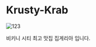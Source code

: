 # Krusty-Krab

![123](https://user-images.githubusercontent.com/40809467/160355093-7cb4d129-3050-4828-95f1-c348c3f05105.png)

비키니 시티 최고 맛집 집게리아 입니다.
